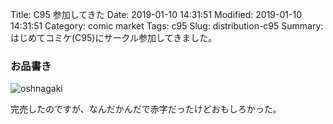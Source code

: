 Title: C95 参加してきた
Date: 2019-01-10 14:31:51
Modified: 2019-01-10 14:31:51
Category: comic market
Tags: c95
Slug: distribution-c95
Summary: はじめてコミケ(C95)にサークル参加してきました。

### お品書き

![oshnagaki]({attach}images/oshinagaki.png)

完売したのですが、なんだかんだで赤字だったけどおもしろかった。
